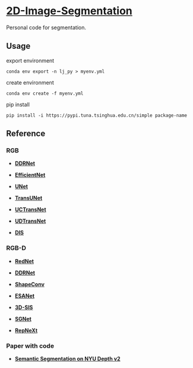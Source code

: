 # [2D-Image-Segmentation](https://github.com/li-jin-1998/2D-Image-Segmentation)

Personal code for segmentation.

## Usage

export environment
```
conda env export -n lj_py > myenv.yml
```

create environment
```
conda env create -f myenv.yml
```

pip install
```
pip install -i https://pypi.tuna.tsinghua.edu.cn/simple package-name
```

## Reference

### RGB

- **[DDRNet](https://github.com/ydhongHIT/DDRNet)**

- **[EfficientNet](https://github.com/lukemelas/EfficientNet-PyTorch)**

- **[UNet](https://github.com/milesial/Pytorch-UNet)**

- **[TransUNet](https://github.com/Beckschen/TransUNet)**

- **[UCTransNet](https://github.com/mcgregorwwww/uctransnet)**

- **[UDTransNet](https://github.com/McGregorWwww/UDTransNet)**

- **[DIS](https://github.com/xuebinqin/DIS)**

### RGB-D

- **[RedNet](https://github.com/JindongJiang/RedNet)**

- **[DDRNet](https://github.com/ydhongHIT/DDRNet)**

- **[ShapeConv](https://github.com/hanchaoleng/ShapeConv)**

- **[ESANet](https://github.com/TUI-NICR/ESANet)**

- **[3D-SIS](https://github.com/Sekunde/3D-SIS)**

- **[SGNet](https://github.com/LinZhuoChen/SGNet)**

- **[RepNeXt](https://github.com/suous/RepNeXt)**

### Paper with code

- **[Semantic Segmentation on NYU Depth v2](https://paperswithcode.com/sota/semantic-segmentation-on-nyu-depth-v2?tag_filter=0)**

